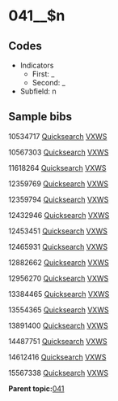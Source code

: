 # 041\_\_$n

## Codes

-   Indicators
    -   First: \_
    -   Second: \_
-   Subfield: n

## Sample bibs

10534717 [Quicksearch](https://search.library.yale.edu/catalog/10534717) [VXWS](http://prodorbis.library.yale.edu:7014/vxws/GetHoldingsService?bibId=10534717)

10567303 [Quicksearch](https://search.library.yale.edu/catalog/10567303) [VXWS](http://prodorbis.library.yale.edu:7014/vxws/GetHoldingsService?bibId=10567303)

11618264 [Quicksearch](https://search.library.yale.edu/catalog/11618264) [VXWS](http://prodorbis.library.yale.edu:7014/vxws/GetHoldingsService?bibId=11618264)

12359769 [Quicksearch](https://search.library.yale.edu/catalog/12359769) [VXWS](http://prodorbis.library.yale.edu:7014/vxws/GetHoldingsService?bibId=12359769)

12359794 [Quicksearch](https://search.library.yale.edu/catalog/12359794) [VXWS](http://prodorbis.library.yale.edu:7014/vxws/GetHoldingsService?bibId=12359794)

12432946 [Quicksearch](https://search.library.yale.edu/catalog/12432946) [VXWS](http://prodorbis.library.yale.edu:7014/vxws/GetHoldingsService?bibId=12432946)

12453451 [Quicksearch](https://search.library.yale.edu/catalog/12453451) [VXWS](http://prodorbis.library.yale.edu:7014/vxws/GetHoldingsService?bibId=12453451)

12465931 [Quicksearch](https://search.library.yale.edu/catalog/12465931) [VXWS](http://prodorbis.library.yale.edu:7014/vxws/GetHoldingsService?bibId=12465931)

12882662 [Quicksearch](https://search.library.yale.edu/catalog/12882662) [VXWS](http://prodorbis.library.yale.edu:7014/vxws/GetHoldingsService?bibId=12882662)

12956270 [Quicksearch](https://search.library.yale.edu/catalog/12956270) [VXWS](http://prodorbis.library.yale.edu:7014/vxws/GetHoldingsService?bibId=12956270)

13384465 [Quicksearch](https://search.library.yale.edu/catalog/13384465) [VXWS](http://prodorbis.library.yale.edu:7014/vxws/GetHoldingsService?bibId=13384465)

13554365 [Quicksearch](https://search.library.yale.edu/catalog/13554365) [VXWS](http://prodorbis.library.yale.edu:7014/vxws/GetHoldingsService?bibId=13554365)

13891400 [Quicksearch](https://search.library.yale.edu/catalog/13891400) [VXWS](http://prodorbis.library.yale.edu:7014/vxws/GetHoldingsService?bibId=13891400)

14487751 [Quicksearch](https://search.library.yale.edu/catalog/14487751) [VXWS](http://prodorbis.library.yale.edu:7014/vxws/GetHoldingsService?bibId=14487751)

14612416 [Quicksearch](https://search.library.yale.edu/catalog/14612416) [VXWS](http://prodorbis.library.yale.edu:7014/vxws/GetHoldingsService?bibId=14612416)

15567338 [Quicksearch](https://search.library.yale.edu/catalog/15567338) [VXWS](http://prodorbis.library.yale.edu:7014/vxws/GetHoldingsService?bibId=15567338)

**Parent topic:**[041](../../tags/041/041.md)

